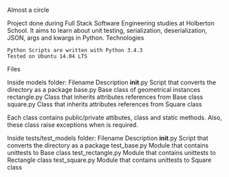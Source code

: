 Almost a circle

Project done during Full Stack Software Engineering studies at Holberton School. It aims to learn about unit testing, serialization, deserialization, JSON, args and kwargs in Python.
Technologies

    Python Scripts are written with Python 3.4.3
    Tested on Ubuntu 14.04 LTS

Files

Inside models folder:
Filename 	Description
__init__.py 	Script that converts the directory as a package
base.py 	Base class of geometrical instances
rectangle.py 	Class that inherits attributes references from Base class
square.py 	Class that inherits attributes references from Square class

Each class contains public/private attibutes, class and static methods. Also, these class raise exceptions when is required.

Inside tests/test_models folder:
Filename 	Description
__init__.py 	Script that converts the directory as a package
test_base.py 	Module that contains unittests to Base class
test_rectangle.py 	Module that contains unittests to Rectangle class
test_square.py 	Module that contains unittests to Square class